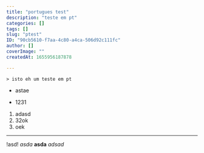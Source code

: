 ```yaml
---
title: "portugues test"
description: "teste em pt"
categories: []
tags: []
slug: "ptest"
ID: "90cb5610-f7aa-4c80-a4ca-506d92c111fc"
author: []
coverImage: ""
createdAt: 1655956187878

---
```

	> isto eh um teste em pt

* astae
- 1231
1. adasd
2. 32ok
3. oek
---
!asd!
*asda*
**asda**
_adsad_

